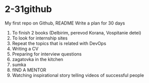 # 2-31github
My first repo on Github, README
Write a plan for 30 days
1. To finish 2 books (Delbirim, perevod Korana, Vospitanie detei)
2. To look for internship sites
3. Repeat the topics that is related with DevOps
4. Writing a CV
5. Preparing for interview questions
6. zagatovka in the kitchen
7. sumka
8. fIND A MENTOR
9. Watching inspirational story telling videos of successful people
